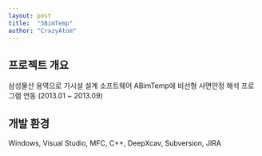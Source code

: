 ```yaml
---
layout: post
title:  "SBimTemp"
author: "CrazyAtom"
---
```


## 프로젝트 개요
삼성물산 용역으로 가시설 설계 소프트웨어 ABimTemp에 비선형 사면안정 해석 프로그램 연동 (2013.01 ~ 2013.09)

## 개발 환경
Windows, Visual Studio, MFC, C++, DeepXcav, Subversion, JIRA
